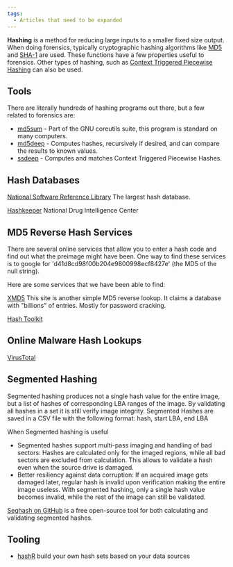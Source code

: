 ```yaml
---
tags:
  - Articles that need to be expanded
---
```

**Hashing** is a method for reducing large inputs to a smaller fixed size
output. When doing forensics, typically cryptographic hashing algorithms like
[MD5](md5.md) and [SHA-1](sha-1.md) are used. These functions have a few
properties useful to forensics. Other types of hashing, such as
[Context Triggered Piecewise Hashing](context_triggered_piecewise_hashing.md)
can also be used.

## Tools

There are literally hundreds of hashing programs out there, but a few
related to forensics are:

* [md5sum](md5sum.md) - Part of the GNU coreutils suite, this program is
  standard on many computers.
* [md5deep](md5deep.md) - Computes hashes, recursively if
  desired, and can compare the results to known values.
* [ssdeep](ssdeep.md) - Computes and matches Context Triggered
  Piecewise Hashes.

## Hash Databases

[National Software Reference Library](national_software_reference_library.md)
The largest hash database.

[Hashkeeper](hashkeeper.md)
National Drug Intelligence Center

## MD5 Reverse Hash Services

There are several online services that allow you to enter a hash code
and find out what the preimage might have been. One way to find these
services is to google for 'd41d8cd98f00b204e9800998ecf8427e' (the MD5 of
the null string).

Here are some services that we have been able to find:

[XMD5](http://www.xmd5.org/index_en.htm)
This site is another simple MD5 reverse lookup. It claims a database
with "billions" of entries. Mostly for password cracking.

[Hash Toolkit](https://hashtoolkit.com/)

## Online Malware Hash Lookups

[VirusTotal](https://www.virustotal.com/gui/home/search)

## Segmented Hashing

Segmented hashing produces not a single hash value for the entire image,
but a list of hashes of corresponding LBA ranges of the image. By
validating all hashes in a set it is still verify image integrity.
Segmented Hashes are saved in a CSV file with the following format:
hash, start LBA, end LBA

When Segmented hashing is useful

* Segmented hashes support multi-pass imaging and handling of bad
  sectors: Hashes are calculated only for the imaged regions, while all
  bad sectors are excluded from calculation. This allows to validate a
  hash even when the source drive is damaged.
* Better resiliency against data corruption: If an acquired image gets
  damaged later, regular hash is invalid upon verification making the
  entire image useless. With segmented hashing, only a single hash value
  becomes invalid, while the rest of the image can still be validated.

[Seghash on GitHub](https://github.com/atola-technology/seghash) is a
free open-source tool for both calculating and validating segmented
hashes.

## Tooling

* [hashR](https://github.com/google/hashr) build your own hash sets based on your data sources
